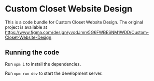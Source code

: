 
  # Custom Closet Website Design

  This is a code bundle for Custom Closet Website Design. The original project is available at https://www.figma.com/design/yvodJmrv5G6FWBESNM1WDD/Custom-Closet-Website-Design.

  ## Running the code

  Run `npm i` to install the dependencies.

  Run `npm run dev` to start the development server.
  